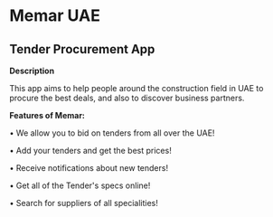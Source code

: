 # Memar UAE
## Tender Procurement App

<b>Description</b>

This app aims to help people around the construction field in UAE to procure the best deals, and also to discover business partners.

<b>Features of Memar:</b>

• We allow you to bid on tenders from all over the UAE!

• Add your tenders and get the best prices!

• Receive notifications about new tenders!

• Get all of the Tender's specs online!

• Search for suppliers of all specialities!
